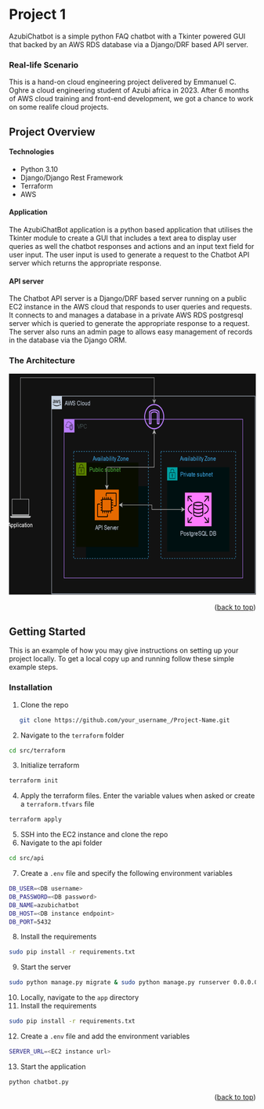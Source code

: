<!-- ABOUT THE PROJECT -->
# Project 1
AzubiChatbot is a simple python FAQ chatbot with a Tkinter powered GUI that backed by an AWS RDS database via a Django/DRF based API server.

### Real-life Scenario
This is a hand-on cloud engineering project delivered by Emmanuel C. Oghre a cloud engineering student of Azubi africa in 2023. After 6 months of AWS cloud training and front-end development, we got a chance to work on some realife cloud projects. 

## Project Overview
#### Technologies
- Python 3.10
- Django/Django Rest Framework
- Terraform
- AWS

#### Application
The AzubiChatBot application is a python based application that utilises the Tkinter module to create a GUI that includes a text area to display user queries as well the chatbot responses and actions and an input text field for user input. The user input is used to generate a request to the Chatbot API server which returns the appropriate response.

#### API server
The Chatbot API server is a Django/DRF based server running on a public EC2 instance in the AWS cloud that responds to user queries and requests. It connects to and manages a database in a private AWS RDS postgresql server which is queried to generate the appropriate response to a request. The server also runs an admin page to allows easy management of records in the database via the Django ORM.

  

### The Architecture
<a href="https://github.com/Emmy-code-dev/ChatBot">
    <img src="architecture.png" alt="Logo" width="auto" height="450">
</a>

<p align="right">(<a href="#readme-top">back to top</a>)</p>


<!-- GETTING STARTED -->
## Getting Started

This is an example of how you may give instructions on setting up your project locally.
To get a local copy up and running follow these simple example steps.


### Installation
1. Clone the repo
```sh
   git clone https://github.com/your_username_/Project-Name.git
```
2. Navigate to the `terraform` folder
```sh
cd src/terraform
```
3. Initialize terraform
```sh
terraform init
```
4. Apply the terraform files. Enter the variable values when asked or create a `terraform.tfvars` file
```sh
terraform apply
```
5. SSH into the EC2 instance and clone the repo
6. Navigate to the api folder
```sh
cd src/api
```
7. Create a `.env` file and specify the following environment variables
```sh
DB_USER=<DB username>
DB_PASSWORD=<DB password>
DB_NAME=azubichatbot
DB_HOST=<DB instance endpoint>
DB_PORT=5432
```
8. Install the requirements
```sh
sudo pip install -r requirements.txt
```
9. Start the server
```sh
sudo python manage.py migrate & sudo python manage.py runserver 0.0.0.0:80
```
10. Locally, navigate to the `app` directory
11. Install the requirements
```sh
sudo pip install -r requirements.txt
```
12. Create a `.env` file and add the environment variables
```sh
SERVER_URL=<EC2 instance url>
```
13. Start the application
```sh
python chatbot.py
```
<p align="right">(<a href="#readme-top">back to top</a>)</p>
